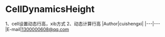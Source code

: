 # CellDynamicsHeight
1、cell设置动态行高，xib方式 2、动态计算行高
|Author|cuishengxi|
|---|---
|E-mail|1300000608@qq.com
![]()
